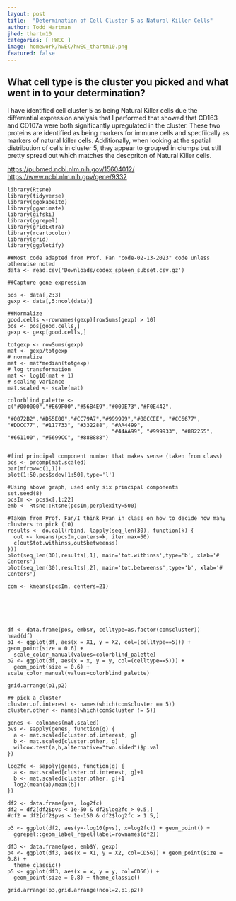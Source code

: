 ```yaml
---
layout: post
title:  "Determination of Cell Cluster 5 as Natural Killer Cells"
author: Todd Hartman
jhed: thartm10
categories: [ HWEC ]
image: homework/hwEC/hwEC_thartm10.png
featured: false
---
```


## What cell type is the cluster you picked and what went in to your determination?
I have identified cell cluster 5 as being Natural Killer cells due the differential expression analysis that I performed that showed that CD163 and CD107a were both significantly upregulated in the cluster.
These two proteins are identified as being markers for immune cells and specfiically as markers of natural killer cells. Additionally, when looking at the spatial distribution of cells in cluster 5, they appear to grouped in clumps but still pretty spread out which matches the descpriton of Natural Killer cells.

https://pubmed.ncbi.nlm.nih.gov/15604012/
https://www.ncbi.nlm.nih.gov/gene/9332

```{r}
library(Rtsne)
library(tidyverse)
library(ggokabeito)
library(gganimate)
library(gifski)
library(ggrepel) 
library(gridExtra)
library(rcartocolor)
library(grid)
library(ggplotify)

##Most code adapted from Prof. Fan "code-02-13-2023" code unless otherwise noted 
data <- read.csv('Downloads/codex_spleen_subset.csv.gz')

##Capture gene expression 

pos <- data[,2:3]
gexp <- data[,5:ncol(data)]

##Normalize
good.cells <-rownames(gexp)[rowSums(gexp) > 10]
pos <- pos[good.cells,]
gexp <- gexp[good.cells,]

totgexp <- rowSums(gexp)
mat <- gexp/totgexp
# normalize
mat <- mat*median(totgexp)
# log transformation
mat <- log10(mat + 1)
# scaling variance
mat.scaled <- scale(mat)

colorblind_palette <- c("#000000","#E69F00","#56B4E9","#009E73","#F0E442", 
                                 "#0072B2","#D55E00","#CC79A7","#999999","#88CCEE", "#CC6677", "#DDCC77", "#117733", "#332288", "#AA4499", 
                                 "#44AA99", "#999933", "#882255", "#661100", "#6699CC", "#888888")
                                 

#find principal component number that makes sense (taken from class)
pcs <- prcomp(mat.scaled)
par(mfrow=c(1,1))
plot(1:50,pcs$sdev[1:50],type='l')

#Using above graph, used only six principal components 
set.seed(8)
pcsIm <- pcs$x[,1:22]
emb <- Rtsne::Rtsne(pcsIm,perplexity=500)

#Taken from Prof. Fan/I think Ryan in class on how to decide how many clusters to pick (10)
results <- do.call(rbind, lapply(seq_len(30), function(k) {
  out <- kmeans(pcsIm,centers=k, iter.max=50)
  c(out$tot.withinss,out$betweenss)
}))
plot(seq_len(30),results[,1], main='tot.withinss',type='b', xlab='# Centers')
plot(seq_len(30),results[,2], main='tot.betweenss',type='b', xlab='# Centers')

com <- kmeans(pcsIm, centers=21) 






df <- data.frame(pos, emb$Y, celltype=as.factor(com$cluster))
head(df)
p1 <- ggplot(df, aes(x = X1, y = X2, col=(celltype==5))) + geom_point(size = 0.6) +
  scale_color_manual(values=colorblind_palette)
p2 <- ggplot(df, aes(x = x, y = y, col=(celltype==5))) +
  geom_point(size = 0.6) + scale_color_manual(values=colorblind_palette)

grid.arrange(p1,p2)

## pick a cluster
cluster.of.interest <- names(which(com$cluster == 5))
cluster.other <- names(which(com$cluster != 5))

genes <- colnames(mat.scaled)
pvs <- sapply(genes, function(g) {
  a <- mat.scaled[cluster.of.interest, g]
  b <- mat.scaled[cluster.other, g]
  wilcox.test(a,b,alternative="two.sided")$p.val
})

log2fc <- sapply(genes, function(g) {
  a <- mat.scaled[cluster.of.interest, g]+1
  b <- mat.scaled[cluster.other, g]+1
  log2(mean(a)/mean(b))
})

df2 <- data.frame(pvs, log2fc)
df2 = df2[df2$pvs < 1e-50 & df2$log2fc > 0.5,]
#df2 = df2[df2$pvs < 1e-150 & df2$log2fc > 1.5,]

p3 <- ggplot(df2, aes(y=-log10(pvs), x=log2fc)) + geom_point() +
  ggrepel::geom_label_repel(label=rownames(df2))

df3 <- data.frame(pos, emb$Y, gexp)
p4 <- ggplot(df3, aes(x = X1, y = X2, col=CD56)) + geom_point(size = 0.8) +
  theme_classic()
p5 <- ggplot(df3, aes(x = x, y = y, col=CD56)) + 
  geom_point(size = 0.8) + theme_classic()

grid.arrange(p3,grid.arrange(ncol=2,p1,p2))

```
